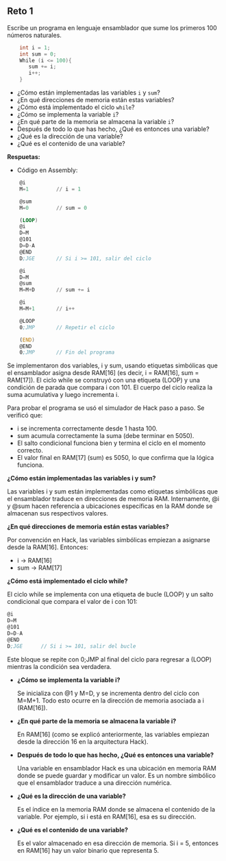 ## Reto 1

Escribe un programa en lenguaje ensamblador que sume los primeros 100 números naturales.
    
```cpp
    int i = 1;
    int sum = 0;
    While (i <= 100){
       sum += i;
       i++;
    }
```
    
- ¿Cómo están implementadas las variables `i` y `sum`?
- ¿En qué direcciones de memoria están estas variables?
- ¿Cómo está implementado el ciclo `while`?
- ¿Cómo se implementa la variable `i`?
- ¿En qué parte de la memoria se almacena la variable `i`?
- Después de todo lo que has hecho, ¿Qué es entonces una variable?
- ¿Qué es la dirección de una variable?
- ¿Qué es el contenido de una variable?

**Respuetas:**

- Código en Assembly:

```asm
    @i
    M=1         // i = 1

    @sum
    M=0         // sum = 0

    (LOOP)
    @i
    D=M
    @101
    D=D-A
    @END
    D;JGE       // Si i >= 101, salir del ciclo

    @i
    D=M
    @sum
    M=M+D       // sum += i

    @i
    M=M+1       // i++

    @LOOP
    0;JMP       // Repetir el ciclo

    (END)
    @END
    0;JMP       // Fin del programa
```

Se implementaron dos variables, i y sum, usando etiquetas simbólicas que el ensamblador asigna desde RAM[16] (es decir, i = RAM[16], sum = RAM[17]). El ciclo while se construyó con una etiqueta (LOOP) y una condición de parada que compara i con 101. El cuerpo del ciclo realiza la suma acumulativa y luego incrementa i.

Para probar el programa se usó el simulador de Hack paso a paso. Se verificó que:

+ i se incrementa correctamente desde 1 hasta 100.
+	sum acumula correctamente la suma (debe terminar en 5050).
+	El salto condicional funciona bien y termina el ciclo en el momento correcto.
+	El valor final en RAM[17] (sum) es 5050, lo que confirma que la lógica funciona.

**¿Cómo están implementadas las variables i y sum?**

Las variables i y sum están implementadas como etiquetas simbólicas que el ensamblador traduce en direcciones de memoria RAM. Internamente, @i y @sum hacen referencia a ubicaciones específicas en la RAM donde se almacenan sus respectivos valores.

**¿En qué direcciones de memoria están estas variables?**

Por convención en Hack, las variables simbólicas empiezan a asignarse desde la RAM[16].
Entonces:
*	i → RAM[16]
*	sum → RAM[17]

**¿Cómo está implementado el ciclo while?**

El ciclo while se implementa con una etiqueta de bucle (LOOP) y un salto condicional que compara el valor de i con 101:
    
```asm
@i
D=M
@101
D=D-A
@END
D;JGE      // Si i >= 101, salir del bucle
```

Este bloque se repite con 0;JMP al final del ciclo para regresar a (LOOP) mientras la condición sea verdadera.

- **¿Cómo se implementa la variable i?**

    Se inicializa con @1 y M=D, y se incrementa dentro del ciclo con M=M+1. Todo esto ocurre en la dirección de memoria asociada a i (RAM[16]).

- **¿En qué parte de la memoria se almacena la variable i?**

    En RAM[16] (como se explicó anteriormente, las variables empiezan desde la dirección 16 en la arquitectura Hack).

- **Después de todo lo que has hecho, ¿Qué es entonces una variable?**

    Una variable en ensamblador Hack es una ubicación en memoria RAM donde se puede guardar y modificar un valor. Es un nombre simbólico que el ensamblador traduce a una dirección numérica.

- **¿Qué es la dirección de una variable?**

    Es el índice en la memoria RAM donde se almacena el contenido de la variable. Por ejemplo, si i está en RAM[16], esa es su dirección.

- **¿Qué es el contenido de una variable?**

    Es el valor almacenado en esa dirección de memoria. Si i = 5, entonces en RAM[16] hay un valor binario que representa 5.